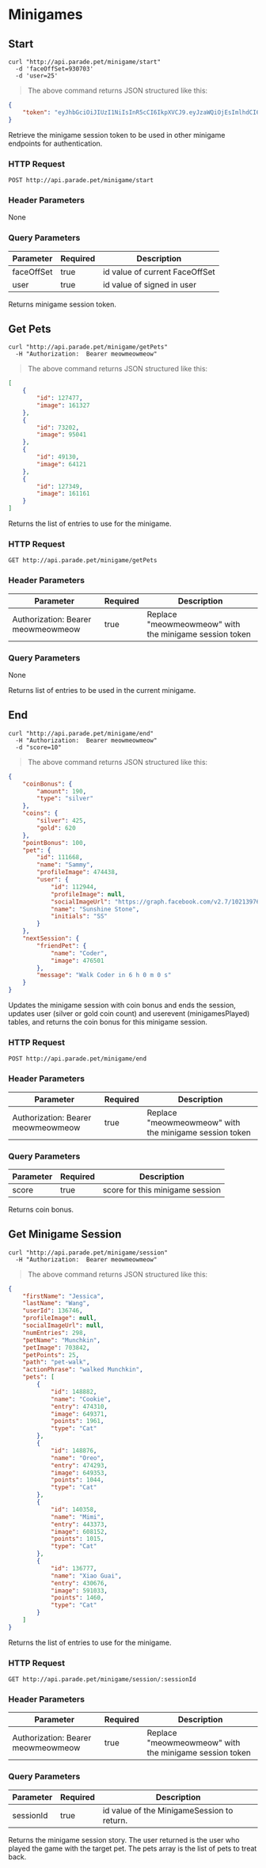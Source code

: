 # Minigames

## Start

```shell
curl "http://api.parade.pet/minigame/start"
  -d 'faceOffSet=930703'
  -d 'user=25'
```

> The above command returns JSON structured like this:

```json
{
    "token": "eyJhbGciOiJIUzI1NiIsInR5cCI6IkpXVCJ9.eyJzaWQiOjEsImlhdCI6MTQ5NzkwMDY5NH0.2Iwv-6tXzy5CHz1mC8opIDrCF0v5L8Pn8fnp9GrjwB4"
}
```

Retrieve the minigame session token to be used in other minigame endpoints for authentication.

### HTTP Request

`POST http://api.parade.pet/minigame/start`

### Header Parameters

None

### Query Parameters

Parameter | Required | Description
--------- | ------- | -----------
faceOffSet | true | id value of current FaceOffSet
user | true | id value of signed in user

<aside class="success">
Returns minigame session token.
</aside>

## Get Pets

```shell
curl "http://api.parade.pet/minigame/getPets"
  -H "Authorization:  Bearer meowmeowmeow"
```

> The above command returns JSON structured like this:

```json
[
    {
        "id": 127477,
        "image": 161327
    },
    {
        "id": 73202,
        "image": 95041
    },
    {
        "id": 49130,
        "image": 64121
    },
    {
        "id": 127349,
        "image": 161161
    }
]
```

Returns the list of entries to use for the minigame.

### HTTP Request

`GET http://api.parade.pet/minigame/getPets`

### Header Parameters

Parameter | Required | Description
--------- | ------- | -----------
Authorization:  Bearer meowmeowmeow | true | Replace "meowmeowmeow" with the minigame session token


### Query Parameters

None

<aside class="success">
Returns list of entries to be used in the current minigame.
</aside>

## End

```shell
curl "http://api.parade.pet/minigame/end"
  -H "Authorization:  Bearer meowmeowmeow"
  -d "score=10"
```

> The above command returns JSON structured like this:

```json
{
    "coinBonus": {
        "amount": 190,
        "type": "silver"
    },
    "coins": { 
        "silver": 425, 
        "gold": 620 
    },
    "pointBonus": 100,
    "pet": {
        "id": 111668,
        "name": "Sammy",
        "profileImage": 474438,
        "user": {
            "id": 112944,
            "profileImage": null,
            "socialImageUrl": "https://graph.facebook.com/v2.7/10213976261738231/picture?height=100&width=100",
            "name": "Sunshine Stone",
            "initials": "SS"
        }
    },
    "nextSession": {
        "friendPet": {
            "name": "Coder",
            "image": 476501
        },
        "message": "Walk Coder in 6 h 0 m 0 s"
    }
}
```

Updates the minigame session with coin bonus and ends the session, updates user (silver or gold coin count) and userevent (minigamesPlayed) tables, and returns the coin bonus for this minigame session.

### HTTP Request

`POST http://api.parade.pet/minigame/end`

### Header Parameters

Parameter | Required | Description
--------- | ------- | -----------
Authorization:  Bearer meowmeowmeow | true | Replace "meowmeowmeow" with the minigame session token


### Query Parameters

Parameter | Required | Description
--------- | ------- | -----------
score | true | score for this minigame session

<aside class="success">
Returns coin bonus.
</aside>

## Get Minigame Session

```shell
curl "http://api.parade.pet/minigame/session"
  -H "Authorization:  Bearer meowmeowmeow"
```

> The above command returns JSON structured like this:

```json
{
    "firstName": "Jessica",
    "lastName": "Wang",
    "userId": 136746,
    "profileImage": null,
    "socialImageUrl": null,
    "numEntries": 298,
    "petName": "Munchkin",
    "petImage": 703842,
    "petPoints": 25,
    "path": "pet-walk",
    "actionPhrase": "walked Munchkin",
    "pets": [
        {
            "id": 148882,
            "name": "Cookie",
            "entry": 474310,
            "image": 649371,
            "points": 1961,
            "type": "Cat"
        },
        {
            "id": 148876,
            "name": "Oreo",
            "entry": 474293,
            "image": 649353,
            "points": 1044,
            "type": "Cat"
        },
        {
            "id": 140358,
            "name": "Mimi",
            "entry": 443373,
            "image": 608152,
            "points": 1015,
            "type": "Cat"
        },
        {
            "id": 136777,
            "name": "Xiao Guai",
            "entry": 430676,
            "image": 591033,
            "points": 1460,
            "type": "Cat"
        }
    ]
}
```

Returns the list of entries to use for the minigame.

### HTTP Request

`GET http://api.parade.pet/minigame/session/:sessionId`

### Header Parameters

Parameter | Required | Description
--------- | ------- | -----------
Authorization:  Bearer meowmeowmeow | true | Replace "meowmeowmeow" with the minigame session token


### Query Parameters
Parameter | Required | Description
--------- | ------- | -----------
sessionId | true | id value of the MinigameSession to return.


<aside class="success">
Returns the minigame session story.  The user returned is the user who played the game with the target pet.  The pets array is the list of pets to treat back.  
</aside>



